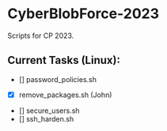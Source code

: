# CyberBlobForce-2023
Scripts for CP 2023.

## Current Tasks (Linux):

- [] password_policies.sh
- [x] remove_packages.sh (John)
- [] secure_users.sh
- [] ssh_harden.sh